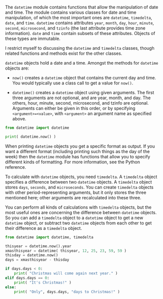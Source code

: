 The `datetime` module contains functions that allow the manipulation of
date and time. The module contains various classes for date and time
manipulation, of which the most important ones are `datetime`,
`timedelta`, `date`, and `time`. `datetime` contains attributes `year`,
`month`, `day`, `hour`, `minute`, `second`, `microsecond`, and `tzinfo`
(the last attribute provides time zone information). `date` and `time`
contain subsets of these attributes. Objects of these types are
immutable.

I restrict myself to discussing the `datetime` and `timedelta` classes,
though related functions and methods exist for the other classes.

`datetime` objects hold a date and a time. Amongst the methods for
`datetime` objects are:

-   `now()` creates a `datetime` object that contains the current day
    and time. You would typically use a class call to get a value for
    `now()`.

-   `datetime()` creates a `datetime` object using given arguments. The
    first three arguments are not optional, and are year, month, and
    day. The others, hour, minute, second, microsecond, and tzinfo are
    optional. Arguments can either be given in this order, or by
    specifying `<argument>=<value>`, with `<argument>` an argument name
    as specified above.

```python
from datetime import datetime

print( datetime.now() )
```

When printing `datetime` objects you get a specific format as output. If
you want a different format (including printing such things as the day
of the week) then the `datetime` module has functions that allow you to
specify different kinds of formatting. For more information, see the
Python reference.

To calculate with `datetime` objects, you need `timedelta`. A
`timedelta` object specifies a difference between two `datetime`
objects. A `timedelta` object stores `days`, `seconds`, and
`microseconds`. You can create `timedelta` objects with other
period-representing arguments, but it only stores the three mentioned
here; other arguments are recalculated into these three.

You can perform all kinds of calculations with `timedelta` objects, but
the most useful ones are concerning the difference between `datetime`
objects. So you can add a `timedelta` object to a `datetime` object to
get a new `datetime` object, or subtract two `datetime` objects from
each other to get their difference as a `timedelta` object.

```python
from datetime import datetime, timedelta

thisyear = datetime.now().year
xmasthisyear = datetime( thisyear, 12, 25, 23, 59, 59 )
thisday = datetime.now()
days = xmasthisyear - thisday

if days.days < 0:
    print( "Christmas will come again next year." )
elif days.days == 0:
    print( "It's Christmas!" )
else:
    print( "Only", days.days, "days to Christmas!" )
```
